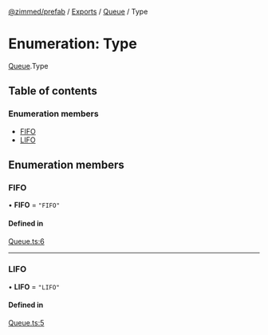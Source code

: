 [@zimmed/prefab](../README.md) / [Exports](../modules.md) / [Queue](../modules/Queue.md) / Type

# Enumeration: Type

[Queue](../modules/Queue.md).Type

## Table of contents

### Enumeration members

- [FIFO](Queue.Type.md#fifo)
- [LIFO](Queue.Type.md#lifo)

## Enumeration members

### FIFO

• **FIFO** = `"FIFO"`

#### Defined in

[Queue.ts:6](https://github.com/zimmed/prefab/blob/db84beb/src/Queue.ts#L6)

___

### LIFO

• **LIFO** = `"LIFO"`

#### Defined in

[Queue.ts:5](https://github.com/zimmed/prefab/blob/db84beb/src/Queue.ts#L5)
